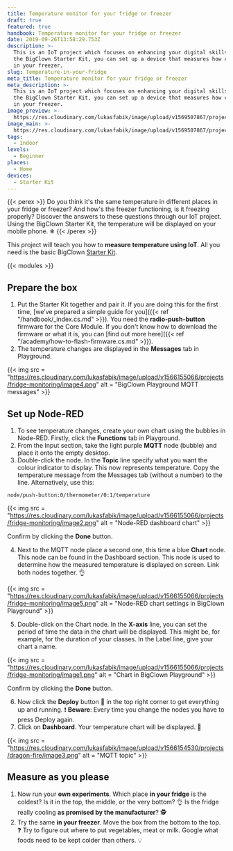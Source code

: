 ```yaml
---
title: Temperature monitor for your fridge or freezer
draft: true
featured: true
handbook: Temperature monitor for your fridge or freezer
date: 2019-09-26T13:58:29.753Z
description: >-
  This is an IoT project which focuses on enhancing your digital skills. With
  the BigClown Starter Kit, you can set up a device that measures how cold it is
  in your freezer.
slug: Temperature-in-your-fridge
meta_title: Temperature monitor for your fridge or freezer
meta_description: >-
  This is an IoT project which focuses on enhancing your digital skills. With
  the BigClown Starter Kit, you can set up a device that measures how cold it is
  in your freezer.
image_preview: >-
  https://res.cloudinary.com/lukasfabik/image/upload/v1569507867/projects/fridge-monitoring/8.ilustrace-zjisttim-jak-velka-zima-je-v-lednici.png
image_main: >-
  https://res.cloudinary.com/lukasfabik/image/upload/v1569507867/projects/fridge-monitoring/8.ilustrace-zjisttim-jak-velka-zima-je-v-lednici.png
tags:
  - Indoor
levels:
  - Beginner
places:
  - Home
devices:
  - Starter Kit
---
```

{{< perex >}}
Do you think it's the same temperature in different places in your fridge or freezer? And how's the freezer functioning, is it freezing properly? Discover the answers to these questions through our IoT project. Using the BigClown Starter Kit, the temperature will be displayed on your mobile phone. ❄
{{< /perex >}}

This project will teach you how to **measure temperature using IoT**. All you need is the basic BigClown [Starter Kit](https://shop.bigclown.com/starter-kit/). 

{{< modules >}}

## Prepare the box

1. Put the Starter Kit together and pair it. If you are doing this for the first time, \[we’ve prepared a simple guide for you]({{< ref "/handbook/_index.cs.md" >}}). You need the **radio-push-button** firmware for the Core Module. If you don't know how to download the firmware or what it is, you can \[find out more here]({{< ref "/academy/how-to-flash-firmware.cs.md" >}}).
2. The temperature changes are displayed in the **Messages** tab in Playground.

{{< img src = "https://res.cloudinary.com/lukasfabik/image/upload/v1566155066/projects/fridge-monitoring/image4.png" alt = "BigClown Playground MQTT messages" >}}

## Set up Node-RED

1. To see temperature changes, create your own chart using the bubbles in Node-RED. Firstly, click the **Functions** tab in Playground.
2. From the Input section, take the light purple **MQTT** node (bubble) and place it onto the empty desktop.
3. Double-click the node. In the **Topic** line specify what you want the colour indicator to display. This now represents temperature. Copy the temperature message from the Messages tab (without a number) to the line. Alternatively, use this: 


```
node/push-button:0/thermometer/0:1/temperature
```

{{< img src = "https://res.cloudinary.com/lukasfabik/image/upload/v1566155066/projects/fridge-monitoring/image2.png" alt = "Node-RED dashboard chart" >}}

Confirm by clicking the **Done** button.

4. Next to the MQTT node place a second one, this time a blue **Chart** node. This node can be found in the Dashboard section. This node is used to determine how the measured temperature is displayed on screen. Link both nodes together. 👌

{{< img src = "https://res.cloudinary.com/lukasfabik/image/upload/v1566155066/projects/fridge-monitoring/image5.png" alt = "Node-RED chart settings in BigClown Playground" >}}

5. Double-click on the Chart node. In the **X-axis** line, you can set the period of time the data in the chart will be displayed. This might be, for example, for the duration of your classes.
   In the Label line, give your chart a name.

{{< img src = "https://res.cloudinary.com/lukasfabik/image/upload/v1566155066/projects/fridge-monitoring/image1.png" alt = "Chart in BigClown Playground" >}}

Confirm by clicking the **Done** button.

6. Now click the **Deploy** button 🚨 in the top right corner to get everything up and running. 
   ❗ **Beware**: Every time you change the nodes you have to press Deploy again. 
7. Click on **Dashboard**. Your temperature chart will be displayed. 👏 

{{< img src = "https://res.cloudinary.com/lukasfabik/image/upload/v1566154530/projects/dragon-fire/image3.png" alt = "MQTT topic" >}}

## Measure as you please

1. Now run your **own experiments**. Which place **in your fridge** is the coldest? Is it in the top, the middle, or the very bottom? 👌
   Is the fridge really cooling **as promised by the manufacturer**? 🕵️
2. Try the same **in your freezer**. Move the box from the bottom to the top.
   ❓ Try to figure out where to put vegetables, meat or milk. Google what foods need to be kept colder than others. 💡
